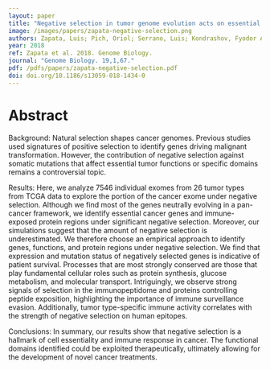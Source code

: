 ```yaml
---
layout: paper
title: "Negative selection in tumor genome evolution acts on essential cellular functions and the immunopeptidome"
image: /images/papers/zapata-negative-selection.png
authors: Zapata, Luis; Pich, Oriol; Serrano, Luis; Kondrashov, Fyodor A; Ossowski, Stephan; Schaefer, Martin H.
year: 2018
ref: Zapata et al. 2018. Genome Biology.
journal: "Genome Biology. 19,1,67."
pdf: /pdfs/papers/zapata-negative-selection.pdf
doi: doi.org/10.1186/s13059-018-1434-0
---
```


# Abstract

Background: Natural selection shapes cancer genomes. Previous studies used signatures of positive selection to identify genes driving malignant transformation. However, the contribution of negative selection against somatic mutations that affect essential tumor functions or specific domains remains a controversial topic. 

Results: Here, we analyze 7546 individual exomes from 26 tumor types from TCGA data to explore the portion of the cancer exome under negative selection. Although we find most of the genes neutrally evolving in a pan-cancer framework, we identify essential cancer genes and immune-exposed protein regions under significant negative selection. Moreover, our simulations suggest that the amount of negative selection is underestimated. We therefore choose an empirical approach to identify genes, functions, and protein regions under negative selection. We find that expression and mutation status of negatively selected genes is indicative of patient survival. Processes  that are most strongly conserved are those that play fundamental cellular roles such as protein synthesis, glucose metabolism, and molecular transport. Intriguingly, we observe strong signals of selection in the immunopeptidome and proteins controlling peptide exposition, highlighting the importance of immune surveillance evasion. Additionally, tumor type-specific immune activity correlates with the strength of negative selection on human epitopes. 

Conclusions: In summary, our results show that negative selection is a hallmark of cell essentiality and immune response in cancer. The functional domains identified could be exploited therapeutically, ultimately allowing for the development of novel cancer treatments.
